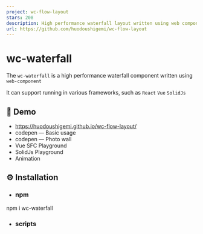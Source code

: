 ```yaml
---
project: wc-flow-layout
stars: 208
description: High performance waterfall layout written using web components
url: https://github.com/huodoushigemi/wc-flow-layout
---
```


wc-waterfall
============

The `wc-waterfall` is a high performance waterfall component written using `web-component`

It can support running in various frameworks, such as `React` `Vue` `SolidJs`

🌈 Demo
-------

-   https://huodoushigemi.github.io/wc-flow-layout/
-   codepen — Basic usage
-   codepen — Photo wall
-   Vue SFC Playground
-   SolidJs Playground
-   Animation

⚙️ Installation
---------------

-   ### npm
    

npm i wc-waterfall

-   ### scripts
    

<script src\="https://cdn.jsdelivr.net/npm/wc-waterfall/dist/index.iife.js"\></script\>

🦄 Example
----------

### 🚀 Use in VanillaJS

import 'wc-waterfall'

<wc-waterfall gap\="10" cols\="3"\>
  <div\>01</div\>
  <div\>02</div\>
  <div\>03</div\>
  <div\>04</div\>
  <div\>05</div\>
  <div\>06</div\>
</wc-waterfall\>

### 🚀 Use in React

// App.tsx
import 'wc-waterfall'

export default function MyApp() {
  return (
    <wc-waterfall gap\={10} cols\={3}\>
      <div\>01</div\>
      <div\>02</div\>
      <div\>03</div\>
      <div\>04</div\>
      <div\>05</div\>
      <div\>06</div\>
    </wc-waterfall\>
  )
}

TypeScript support (JSX/TSX)

// shims.d.ts
declare namespace JSX {
  interface IntrinsicElements {
    'wc-waterfall': React.DetailedHTMLProps<React.HTMLAttributes<HTMLElement\> & import('wc-waterfall').WaterfallProps, HTMLElement\>;
  }
}

### 🚀 Use in Vue

// main.ts
import 'wc-waterfall'

<!-- App.vue -->
<template\>
  <wc-waterfall :gap\="10" :cols\="3"\>
    <div\>01</div\>
    <div\>02</div\>
    <div\>03</div\>
    <div\>04</div\>
    <div\>05</div\>
    <div\>06</div\>
  </wc-waterfall\>
</template\>

// vite.config.ts
import { defineConfig } from 'vite'
import vue from '@vitejs/plugin-vue'

export default defineConfig({
  plugins: \[
    vue({
      template: {
        compilerOptions: { isCustomElement: (tag) \=> tag.startsWith('wc-') }
      },
    })
  \],
})

🚀 Use in SSR
-------------

\- import 'wc-waterfall'
+ if (typeof document != 'undefined') import('wc-waterfall')

📄 Props
--------

Name

Type

Default

Description

cols

`number`

2

Number of columns

gap

`number | string | [number, number]`

4

Interval between cells. Can be a single number(e.g. 10), space-separated values (e.g. "10 20"), or a numeric tuple (e.g., \[10, 20\])

⭐️ Show Your Support
--------------------

Please give a ⭐️ if this project helped you!

👏 Contributing
---------------

If you have any questions or requests or want to contribute, please write the issue or give me a Pull Request freely.
